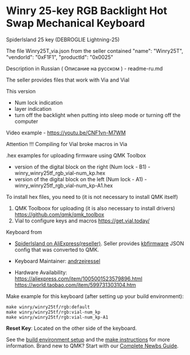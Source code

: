 # Winry 25-key RGB Backlight Hot Swap Mechanical Keyboard

SpiderIsland 25 key (DEBROGLIE Lightning-25)

The file Winry25T_via.json from the seller contained "name": "Winry25T", "vendorId": "0xF1F1", "productId": "0x0025"

Description in Russian ( Описание на русском ) - readme-ru.md

The seller provides files that work with Via and Vial

This version
- Num lock indication
- layer indication
- turn off the backlight when putting into sleep mode or turning off the computer

Video example - https://youtu.be/CNF1vn-M7WM

Attention !!!
Compiling for Vial broke macros in Via

.hex examples for uploading firmware using QMK Toolbox
- version of the digital block on the right (Num lock - B1) - winry_winry25tf_rgb_vial-num_kp.hex
- version of the digital block on the left (Num lock - A1) - winry_winry25tf_rgb_vial-num_kp-A1.hex

To install hex files, you need to (it is not necessary to install QMK itself)
1) QMK Toolboox for uploading (it is also necessary to install drivers) https://github.com/qmk/qmk_toolbox
2) Vial to configure keys and macros https://get.vial.today/

Keyboard from
* [SpiderIsland on AliExpress(reseller)](https://a.aliexpress.com/_dVJsSpR). Seller provides [kbfirmware](https://kbfirmware.com/) JSON config that was converted to QMK.


* Keyboard Maintainer: [andrzejressel](https://github.com/andrzejressel)
* Hardware Availability: 
https://aliexpress.com/item/1005001523579896.html
https://world.taobao.com/item/599731303104.htm

Make example for this keyboard (after setting up your build environment):

    make winry/winry25tf/rgb:default
    make winry/winry25tf/rgb:vial-num_kp
    make winry/winry25tf/rgb:vial-num_kp-A1

**Reset Key**: Located on the other side of the keyboard.

See the [build environment setup](https://docs.qmk.fm/#/getting_started_build_tools) and the [make instructions](https://docs.qmk.fm/#/getting_started_make_guide) for more information. Brand new to QMK? Start with our [Complete Newbs Guide](https://docs.qmk.fm/#/newbs).
